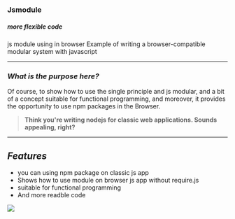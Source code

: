### Jsmodule  

##### _more flexible code_


js module using in browser 
Example of writing a browser-compatible modular system with javascript

---

### _What is the purpose here?_

Of course, to show how to use the single principle and js modular, and a bit of a concept suitable for functional programming, and moreover, it provides the opportunity to use npm packages in the Browser. 


>**Think you're writing nodejs for classic web applications. Sounds appealing, right?**

---

## _Features_

- you can using npm package on classic js app
- Shows how to use module on browser js app without require.js
- suitable for functional programming
- And more readble code


![](https://miro.medium.com/max/1400/1*y5YLuOKO5XM7MOzve6XsDQ.png)

